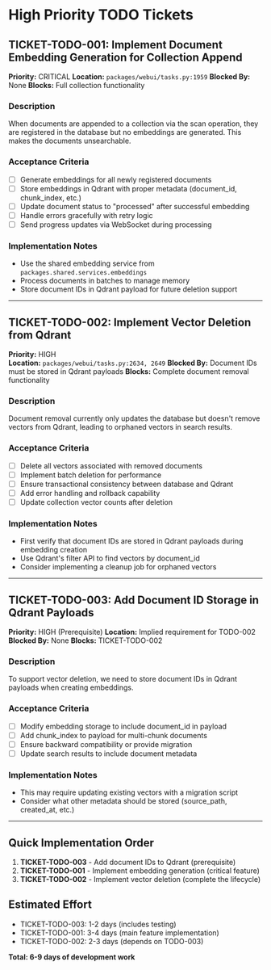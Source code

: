 # High Priority TODO Tickets

## TICKET-TODO-001: Implement Document Embedding Generation for Collection Append

**Priority:** CRITICAL
**Location:** `packages/webui/tasks.py:1959`
**Blocked By:** None
**Blocks:** Full collection functionality

### Description
When documents are appended to a collection via the scan operation, they are registered in the database but no embeddings are generated. This makes the documents unsearchable.

### Acceptance Criteria
- [ ] Generate embeddings for all newly registered documents
- [ ] Store embeddings in Qdrant with proper metadata (document_id, chunk_index, etc.)
- [ ] Update document status to "processed" after successful embedding
- [ ] Handle errors gracefully with retry logic
- [ ] Send progress updates via WebSocket during processing

### Implementation Notes
- Use the shared embedding service from `packages.shared.services.embeddings`
- Process documents in batches to manage memory
- Store document IDs in Qdrant payload for future deletion support

---

## TICKET-TODO-002: Implement Vector Deletion from Qdrant

**Priority:** HIGH  
**Location:** `packages/webui/tasks.py:2634, 2649`
**Blocked By:** Document IDs must be stored in Qdrant payloads
**Blocks:** Complete document removal functionality

### Description
Document removal currently only updates the database but doesn't remove vectors from Qdrant, leading to orphaned vectors in search results.

### Acceptance Criteria
- [ ] Delete all vectors associated with removed documents
- [ ] Implement batch deletion for performance
- [ ] Ensure transactional consistency between database and Qdrant
- [ ] Add error handling and rollback capability
- [ ] Update collection vector counts after deletion

### Implementation Notes
- First verify that document IDs are stored in Qdrant payloads during embedding creation
- Use Qdrant's filter API to find vectors by document_id
- Consider implementing a cleanup job for orphaned vectors

---

## TICKET-TODO-003: Add Document ID Storage in Qdrant Payloads

**Priority:** HIGH (Prerequisite)
**Location:** Implied requirement for TODO-002
**Blocked By:** None
**Blocks:** TICKET-TODO-002

### Description
To support vector deletion, we need to store document IDs in Qdrant payloads when creating embeddings.

### Acceptance Criteria
- [ ] Modify embedding storage to include document_id in payload
- [ ] Add chunk_index to payload for multi-chunk documents
- [ ] Ensure backward compatibility or provide migration
- [ ] Update search results to include document metadata

### Implementation Notes
- This may require updating existing vectors with a migration script
- Consider what other metadata should be stored (source_path, created_at, etc.)

---

## Quick Implementation Order

1. **TICKET-TODO-003** - Add document IDs to Qdrant (prerequisite)
2. **TICKET-TODO-001** - Implement embedding generation (critical feature)
3. **TICKET-TODO-002** - Implement vector deletion (complete the lifecycle)

## Estimated Effort

- TICKET-TODO-003: 1-2 days (includes testing)
- TICKET-TODO-001: 3-4 days (main feature implementation)
- TICKET-TODO-002: 2-3 days (depends on TODO-003)

**Total: 6-9 days of development work**